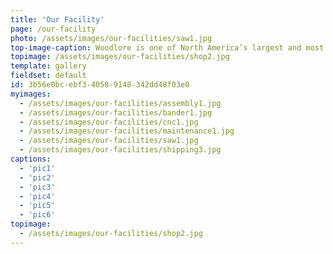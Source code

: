 ```yaml
---
title: 'Our Facility'
page: /our-facility
photo: /assets/images/our-facilities/saw1.jpg
top-image-caption: Woodlore is one of North America’s largest and most efficient outsourced manufacturers of laminate casegoods.Our 140,000 sq. ft. facility utilizes state-of-the-art equipment and automated processes that are supported by our proprietary resource planning software. Combined with Woodlore’s highly trained workforce, we can deliver unmatched quality in accelerated lead times.
topimage: /assets/images/our-facilities/shop2.jpg
template: gallery
fieldset: default
id: 3b56e0bc-ebf3-4058-9148-342dd48f03e0
myimages:
  - /assets/images/our-facilities/assembly1.jpg
  - /assets/images/our-facilities/bander1.jpg
  - /assets/images/our-facilities/cnc1.jpg
  - /assets/images/our-facilities/maintenance1.jpg
  - /assets/images/our-facilities/saw1.jpg
  - /assets/images/our-facilities/shipping3.jpg
captions:
  - 'pic1'
  - 'pic2'
  - 'pic3'
  - 'pic4'
  - 'pic5'
  - 'pic6'
topimage:
  - /assets/images/our-facilities/shop2.jpg
---
```

